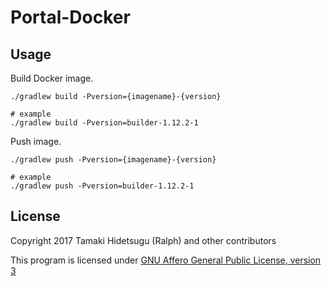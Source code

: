 # Portal-Docker

## Usage

Build Docker image.

```
./gradlew build -Pversion={imagename}-{version}

# example
./gradlew build -Pversion=builder-1.12.2-1
```

Push image.

```
./gradlew push -Pversion={imagename}-{version}

# example
./gradlew push -Pversion=builder-1.12.2-1
```

## License

Copyright 2017 Tamaki Hidetsugu (Ralph) and other contributors

This program is licensed under [GNU Affero General Public License, version 3](LICENSE)